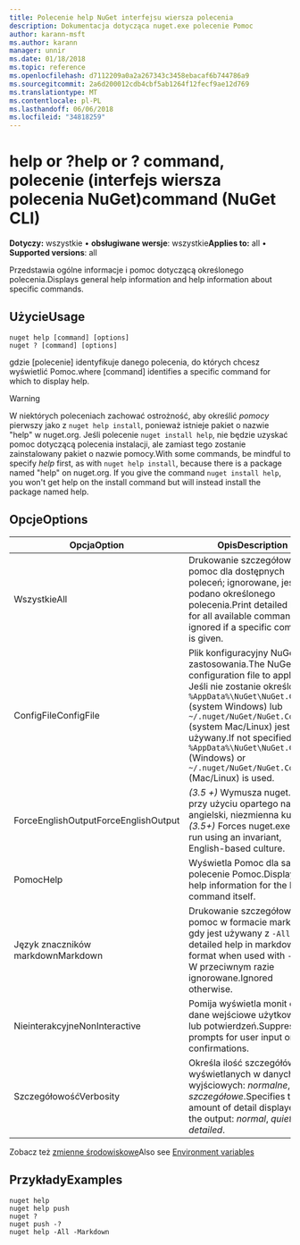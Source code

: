 ```yaml
---
title: Polecenie help NuGet interfejsu wiersza polecenia
description: Dokumentacja dotycząca nuget.exe polecenie Pomoc
author: karann-msft
ms.author: karann
manager: unnir
ms.date: 01/18/2018
ms.topic: reference
ms.openlocfilehash: d7112209a0a2a267343c3458ebacaf6b744786a9
ms.sourcegitcommit: 2a6d200012cdb4cbf5ab1264f12fecf9ae12d769
ms.translationtype: MT
ms.contentlocale: pl-PL
ms.lasthandoff: 06/06/2018
ms.locfileid: "34818259"
---
```

# <a name="help-or--command-nuget-cli"></a><span data-ttu-id="f9333-103">help or ?</span><span class="sxs-lookup"><span data-stu-id="f9333-103">help or ?</span></span> <span data-ttu-id="f9333-104">command, polecenie (interfejs wiersza polecenia NuGet)</span><span class="sxs-lookup"><span data-stu-id="f9333-104">command (NuGet CLI)</span></span>

<span data-ttu-id="f9333-105">**Dotyczy:** wszystkie &bullet; **obsługiwane wersje**: wszystkie</span><span class="sxs-lookup"><span data-stu-id="f9333-105">**Applies to:** all &bullet; **Supported versions**: all</span></span>

<span data-ttu-id="f9333-106">Przedstawia ogólne informacje i pomoc dotyczącą określonego polecenia.</span><span class="sxs-lookup"><span data-stu-id="f9333-106">Displays general help information and help information about specific commands.</span></span>

## <a name="usage"></a><span data-ttu-id="f9333-107">Użycie</span><span class="sxs-lookup"><span data-stu-id="f9333-107">Usage</span></span>

```cli
nuget help [command] [options]
nuget ? [command] [options]
```

<span data-ttu-id="f9333-108">gdzie [polecenie] identyfikuje danego polecenia, do których chcesz wyświetlić Pomoc.</span><span class="sxs-lookup"><span data-stu-id="f9333-108">where [command] identifies a specific command for which to display help.</span></span>

> [!Warning]
> <span data-ttu-id="f9333-109">W niektórych poleceniach zachować ostrożność, aby określić *pomocy* pierwszy jako z `nuget help install`, ponieważ istnieje pakiet o nazwie "help" w nuget.org. Jeśli polecenie `nuget install help`, nie będzie uzyskać pomoc dotyczącą polecenia instalacji, ale zamiast tego zostanie zainstalowany pakiet o nazwie pomocy.</span><span class="sxs-lookup"><span data-stu-id="f9333-109">With some commands, be mindful to specify *help* first, as with `nuget help install`, because there is a package named "help" on nuget.org. If you give the command `nuget install help`, you won't get help on the install command but will instead install the package named help.</span></span>

## <a name="options"></a><span data-ttu-id="f9333-110">Opcje</span><span class="sxs-lookup"><span data-stu-id="f9333-110">Options</span></span>

| <span data-ttu-id="f9333-111">Opcja</span><span class="sxs-lookup"><span data-stu-id="f9333-111">Option</span></span> | <span data-ttu-id="f9333-112">Opis</span><span class="sxs-lookup"><span data-stu-id="f9333-112">Description</span></span> |
| --- | --- |
| <span data-ttu-id="f9333-113">Wszystkie</span><span class="sxs-lookup"><span data-stu-id="f9333-113">All</span></span> | <span data-ttu-id="f9333-114">Drukowanie szczegółową pomoc dla dostępnych poleceń; ignorowane, jeśli podano określonego polecenia.</span><span class="sxs-lookup"><span data-stu-id="f9333-114">Print detailed help for all available commands; ignored if a specific command is given.</span></span> |
| <span data-ttu-id="f9333-115">ConfigFile</span><span class="sxs-lookup"><span data-stu-id="f9333-115">ConfigFile</span></span> | <span data-ttu-id="f9333-116">Plik konfiguracyjny NuGet do zastosowania.</span><span class="sxs-lookup"><span data-stu-id="f9333-116">The NuGet configuration file to apply.</span></span> <span data-ttu-id="f9333-117">Jeśli nie zostanie określony, `%AppData%\NuGet\NuGet.Config` (system Windows) lub `~/.nuget/NuGet/NuGet.Config` (system Mac/Linux) jest używany.</span><span class="sxs-lookup"><span data-stu-id="f9333-117">If not specified, `%AppData%\NuGet\NuGet.Config` (Windows) or `~/.nuget/NuGet/NuGet.Config` (Mac/Linux) is used.</span></span>|
| <span data-ttu-id="f9333-118">ForceEnglishOutput</span><span class="sxs-lookup"><span data-stu-id="f9333-118">ForceEnglishOutput</span></span> | <span data-ttu-id="f9333-119">*(3.5 +)* Wymusza nuget.exe przy użyciu opartego na język angielski, niezmienna kultura.</span><span class="sxs-lookup"><span data-stu-id="f9333-119">*(3.5+)* Forces nuget.exe to run using an invariant, English-based culture.</span></span> |
| <span data-ttu-id="f9333-120">Pomoc</span><span class="sxs-lookup"><span data-stu-id="f9333-120">Help</span></span> | <span data-ttu-id="f9333-121">Wyświetla Pomoc dla samo polecenie Pomoc.</span><span class="sxs-lookup"><span data-stu-id="f9333-121">Displays help information for the help command itself.</span></span> |
| <span data-ttu-id="f9333-122">Język znaczników markdown</span><span class="sxs-lookup"><span data-stu-id="f9333-122">Markdown</span></span> | <span data-ttu-id="f9333-123">Drukowanie szczegółową pomoc w formacie markdown, gdy jest używany z `-All`.</span><span class="sxs-lookup"><span data-stu-id="f9333-123">Print detailed help in markdown format when used with `-All`.</span></span> <span data-ttu-id="f9333-124">W przeciwnym razie ignorowane.</span><span class="sxs-lookup"><span data-stu-id="f9333-124">Ignored otherwise.</span></span> |
| <span data-ttu-id="f9333-125">Nieinterakcyjne</span><span class="sxs-lookup"><span data-stu-id="f9333-125">NonInteractive</span></span> | <span data-ttu-id="f9333-126">Pomija wyświetla monit o dane wejściowe użytkownika lub potwierdzeń.</span><span class="sxs-lookup"><span data-stu-id="f9333-126">Suppresses prompts for user input or confirmations.</span></span> |
| <span data-ttu-id="f9333-127">Szczegółowość</span><span class="sxs-lookup"><span data-stu-id="f9333-127">Verbosity</span></span> | <span data-ttu-id="f9333-128">Określa ilość szczegółów wyświetlanych w danych wyjściowych: *normalne*, *quiet*, *szczegółowe*.</span><span class="sxs-lookup"><span data-stu-id="f9333-128">Specifies the amount of detail displayed in the output: *normal*, *quiet*, *detailed*.</span></span> |

<span data-ttu-id="f9333-129">Zobacz też [zmienne środowiskowe](cli-ref-environment-variables.md)</span><span class="sxs-lookup"><span data-stu-id="f9333-129">Also see [Environment variables](cli-ref-environment-variables.md)</span></span>

## <a name="examples"></a><span data-ttu-id="f9333-130">Przykłady</span><span class="sxs-lookup"><span data-stu-id="f9333-130">Examples</span></span>

```cli
nuget help
nuget help push
nuget ?
nuget push -?
nuget help -All -Markdown
```
